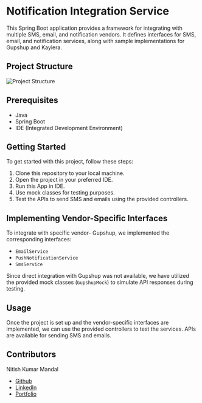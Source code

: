 # Notification Integration Service

This Spring Boot application provides a framework for integrating with multiple SMS, email, and notification vendors. It defines interfaces for SMS, email, and notification services, along with sample implementations for Gupshup and Kaylera.

## Project Structure

![Project Structure](https://drive.google.com/uc?id=1dfsp7Kn9t3gtGk-v6zTDhGOw5jLMPndL)


## Prerequisites

- Java
- Spring Boot
- IDE (Integrated Development Environment)

## Getting Started

To get started with this project, follow these steps:

1. Clone this repository to your local machine.
2. Open the project in your preferred IDE.
3. Run this App in IDE.
4. Use mock classes for testing purposes.
5. Test the APIs to send SMS and emails using the provided controllers.

## Implementing Vendor-Specific Interfaces

To integrate with specific vendor- Gupshup, we implemented the corresponding interfaces:

- `EmailService`
- `PushNotificationService`
- `SmsService`

Since direct integration with Gupshup was not available, we have utilized the provided mock classes (`GupshupMock`) to simulate API responses during testing.

## Usage

Once the project is set up and the vendor-specific interfaces are implemented, we can use the provided controllers to test the services. APIs are available for sending SMS and emails.

## Contributors
Nitish Kumar Mandal
- [Github](https://github.com/nitishmandal01)
- [LinkedIn](https://www.linkedin.com/in/thenitishmandal/)
- [Portfolio](https://nitishmandal01.github.io)
